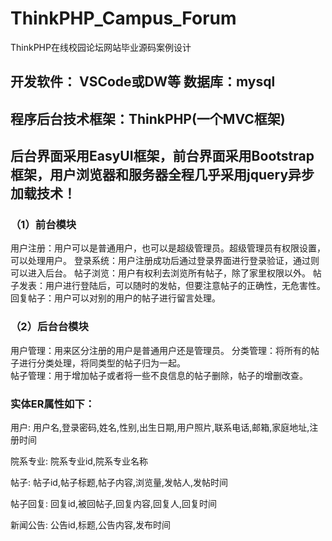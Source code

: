 # ThinkPHP_Campus_Forum
ThinkPHP在线校园论坛网站毕业源码案例设计

## 开发软件： VSCode或DW等  数据库：mysql
## 程序后台技术框架：ThinkPHP(一个MVC框架)
## 后台界面采用EasyUI框架，前台界面采用Bootstrap框架，用户浏览器和服务器全程几乎采用jquery异步加载技术！

### （1）前台模块
用户注册：用户可以是普通用户，也可以是超级管理员。超级管理员有权限设置，可以处理用户。
登录系统：用户注册成功后通过登录界面进行登录验证，通过则可以进入后台。
帖子浏览：用户有权利去浏览所有帖子，除了家里权限以外。
帖子发表：用户进行登陆后，可以随时的发帖，但要注意帖子的正确性，无危害性。
回复帖子：用户可以对别的用户的帖子进行留言处理。
### （2）后台台模块
用户管理：用来区分注册的用户是普通用户还是管理员。
分类管理：将所有的帖子进行分类处理，将同类型的帖子归为一起。              
帖子管理：用于增加帖子或者将一些不良信息的帖子删除，帖子的增删改查。
### 实体ER属性如下：
用户: 用户名,登录密码,姓名,性别,出生日期,用户照片,联系电话,邮箱,家庭地址,注册时间

院系专业: 院系专业id,院系专业名称

帖子: 帖子id,帖子标题,帖子内容,浏览量,发帖人,发帖时间

帖子回复: 回复id,被回帖子,回复内容,回复人,回复时间

新闻公告: 公告id,标题,公告内容,发布时间
